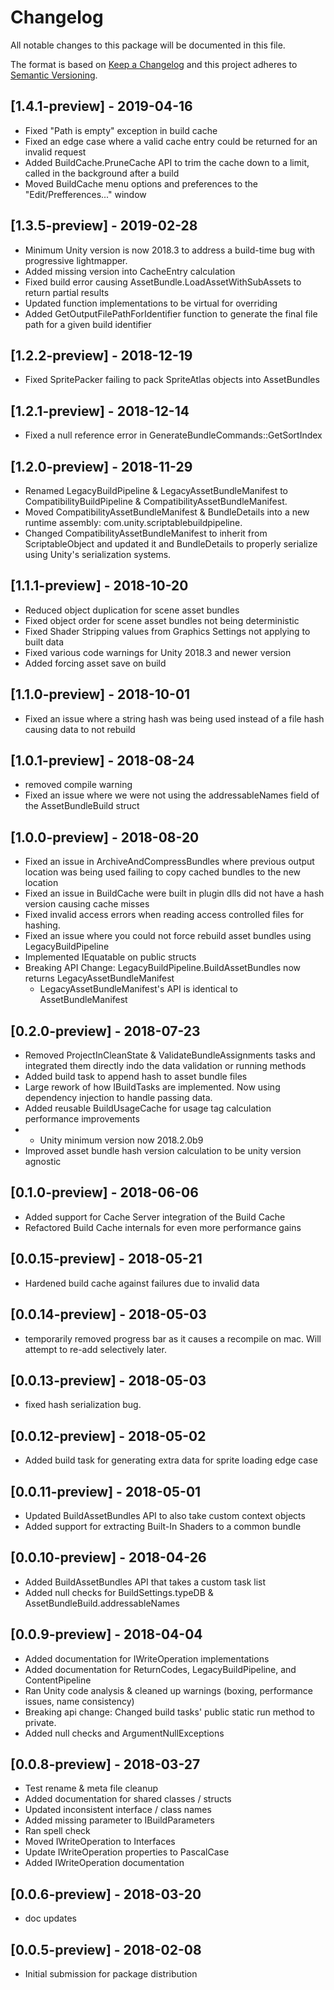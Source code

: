 # Changelog
All notable changes to this package will be documented in this file.

The format is based on [Keep a Changelog](http://keepachangelog.com/en/1.0.0/)
and this project adheres to [Semantic Versioning](http://semver.org/spec/v2.0.0.html).

## [1.4.1-preview] - 2019-04-16
- Fixed "Path is empty" exception in build cache
- Fixed an edge case where a valid cache entry could be returned for an invalid request
- Added BuildCache.PruneCache API to trim the cache down to a limit, called in the background after a build
- Moved BuildCache menu options and preferences to the "Edit/Prefferences..." window

## [1.3.5-preview] - 2019-02-28
- Minimum Unity version is now 2018.3 to address a build-time bug with progressive lightmapper.
- Added missing version into CacheEntry calculation
- Fixed build error causing AssetBundle.LoadAssetWithSubAssets to return partial results
- Updated function implementations to be virtual for overriding
- Added GetOutputFilePathForIdentifier function to generate the final file path for a given build identifier

## [1.2.2-preview] - 2018-12-19
- Fixed SpritePacker failing to pack SpriteAtlas objects into AssetBundles

## [1.2.1-preview] - 2018-12-14
- Fixed a null reference error in GenerateBundleCommands::GetSortIndex

## [1.2.0-preview] - 2018-11-29
- Renamed LegacyBuildPipeline & LegacyAssetBundleManifest to CompatibilityBuildPipeline & CompatibilityAssetBundleManifest. 
- Moved CompatibilityAssetBundleManifest & BundleDetails into a new runtime assembly: com.unity.scriptablebuildpipeline. 
- Changed CompatibilityAssetBundleManifest to inherit from ScriptableObject and updated it and BundleDetails to properly serialize using Unity's serialization systems.

## [1.1.1-preview] - 2018-10-20
- Reduced object duplication for scene asset bundles
- Fixed object order for scene asset bundles not being deterministic
- Fixed Shader Stripping values from Graphics Settings not applying to built data
- Fixed various code warnings for Unity 2018.3 and newer version
- Added forcing asset save on build

## [1.1.0-preview] - 2018-10-01
- Fixed an issue where a string hash was being used instead of a file hash causing data to not rebuild

## [1.0.1-preview] - 2018-08-24
- removed compile warning
- Fixed an issue where we were not using the addressableNames field of the AssetBundleBuild struct

## [1.0.0-preview] - 2018-08-20
- Fixed an issue in  ArchiveAndCompressBundles where previous output location was being used failing to copy cached bundles to the new location
- Fixed an issue in BuildCache were built in plugin dlls did not have a hash version causing cache misses
- Fixed invalid access errors when reading access controlled files for hashing.
- Fixed an issue where you could not force rebuild asset bundles using LegacyBuildPipeline
- Implemented IEquatable<T> on public structs
- Breaking API Change: LegacyBuildPipeline.BuildAssetBundles now returns LegacyAssetBundleManifest
	- LegacyAssetBundleManifest's API is identical to AssetBundleManifest

## [0.2.0-preview] - 2018-07-23
- Removed ProjectInCleanState & ValidateBundleAssignments tasks and integrated them directly indo the data validation or running methods
- Added build task to append hash to asset bundle files
- Large rework of how IBuildTasks are implemented. Now using dependency injection to handle passing data.
- Added reusable BuildUsageCache for usage tag calculation performance improvements
- - Unity minimum version now 2018.2.0b9
- Improved asset bundle hash version calculation to be unity version agnostic

## [0.1.0-preview] - 2018-06-06
- Added support for Cache Server integration of the Build Cache
- Refactored Build Cache internals for even more performance gains

## [0.0.15-preview] - 2018-05-21
- Hardened build cache against failures due to invalid data

## [0.0.14-preview] - 2018-05-03
- temporarily removed progress bar as it causes a recompile on mac.  Will attempt to re-add selectively later.

## [0.0.13-preview] - 2018-05-03
- fixed hash serialization bug.

## [0.0.12-preview] - 2018-05-02
- Added build task for generating extra data for sprite loading edge case

## [0.0.11-preview] - 2018-05-01
- Updated BuildAssetBundles API to also take custom context objects
- Added support for extracting Built-In Shaders to a common bundle

## [0.0.10-preview] - 2018-04-26
- Added BuildAssetBundles API that takes a custom task list
- Added null checks for BuildSettings.typeDB & AssetBundleBuild.addressableNames

## [0.0.9-preview] - 2018-04-04
- Added documentation for IWriteOperation implementations
- Added documentation for ReturnCodes, LegacyBuildPipeline, and ContentPipeline
- Ran Unity code analysis & cleaned up warnings (boxing, performance issues, name consistency)
- Breaking api change: Changed build tasks' public static run method to private.
- Added null checks and ArgumentNullExceptions

## [0.0.8-preview] - 2018-03-27
- Test rename & meta file cleanup
- Added documentation for shared classes / structs
- Updated inconsistent interface / class names
- Added missing parameter to IBuildParameters
- Ran spell check
- Moved IWriteOperation to Interfaces
- Update IWriteOperation properties to PascalCase
- Added IWriteOperation documentation

## [0.0.6-preview] - 2018-03-20
- doc updates

## [0.0.5-preview] - 2018-02-08
- Initial submission for package distribution

